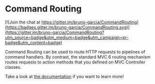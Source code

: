 # Command Routing

[![Join the chat at https://gitter.im/bruno-garcia/CommandRouting](https://badges.gitter.im/bruno-garcia/CommandRouting.svg)](https://gitter.im/bruno-garcia/CommandRouting?utm_source=badge&utm_medium=badge&utm_campaign=pr-badge&utm_content=badge)

Command Routing can be used to route HTTP requests to pipelines of command handlers. By contrast, the standard MVC 6 routing mechanism routes requests to action methods that you defined on MVC Controller classes.

Take a look at [the documentation](http://commandrouting.readthedocs.org/en/latest/)  if you want to learn more!

